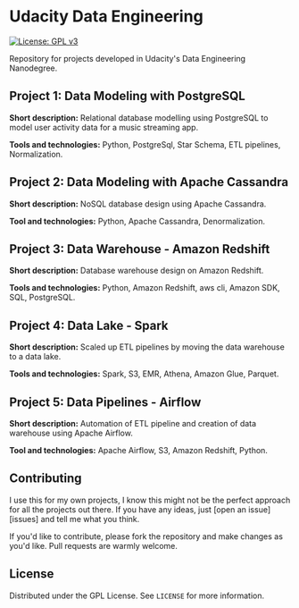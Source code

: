 # Udacity Data Engineering


[![License: GPL v3](https://img.shields.io/badge/License-GPLv3-blue.svg)](https://www.gnu.org/licenses/gpl-3.0)

[linkedin-shield]: https://img.shields.io/badge/-LinkedIn-black.svg?style=for-the-badge&logo=linkedin&colorB=555
[linkedin-url]: https://www.linkedin.com/in/voiculaura/

Repository for projects developed in Udacity's Data Engineering Nanodegree. 

## Project 1: Data Modeling with PostgreSQL 

**Short description:** Relational database modelling using PostgreSQL to model user activity data for a music streaming app. 

**Tools and technologies:** Python, PostgreSql, Star Schema, ETL pipelines, Normalization.

## Project 2: Data Modeling with Apache Cassandra 

**Short description:** NoSQL database design using Apache Cassandra.

**Tool and technologies:** Python, Apache Cassandra, Denormalization.

## Project 3: Data Warehouse - Amazon Redshift

**Short description:** Database warehouse design on Amazon Redshift. 

**Tools and technologies:** Python, Amazon Redshift, aws cli, Amazon SDK, SQL, PostgreSQL.

## Project 4: Data Lake - Spark 

**Short description:** Scaled up ETL pipelines by moving the data warehouse to a data lake.

**Tools and technologies:** Spark, S3, EMR, Athena, Amazon Glue, Parquet.

## Project 5: Data Pipelines - Airflow 

**Short description:** Automation of ETL pipeline and creation of data warehouse using Apache Airflow. 

**Tool and technologies:** Apache Airflow, S3, Amazon Redshift, Python.

## Contributing

I use this for my own projects, I know this might not be the perfect approach for all the projects out there. If you have any ideas, just [open an issue][issues] and tell me what you think.

If you'd like to contribute, please fork the repository and make changes as you'd like. Pull requests are warmly welcome.

## License

Distributed under the GPL License. See `LICENSE` for more information.
